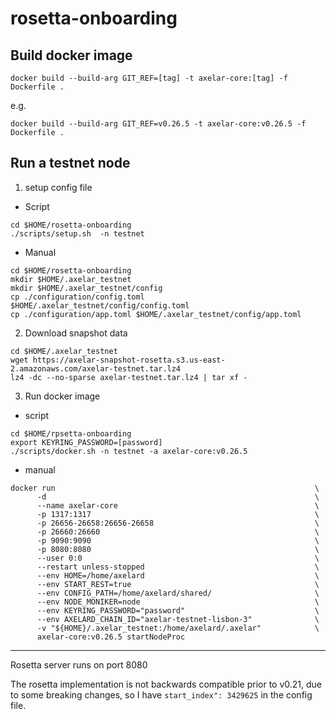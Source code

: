 # rosetta-onboarding

## Build docker image
```
docker build --build-arg GIT_REF=[tag] -t axelar-core:[tag] -f Dockerfile .
```
e.g.
```
docker build --build-arg GIT_REF=v0.26.5 -t axelar-core:v0.26.5 -f Dockerfile .
```
## Run a testnet node
1. setup config file

- Script
```
cd $HOME/rosetta-onboarding
./scripts/setup.sh  -n testnet
```
- Manual
```
cd $HOME/rosetta-onboarding
mkdir $HOME/.axelar_testnet
mkdir $HOME/.axelar_testnet/config
cp ./configuration/config.toml $HOME/.axelar_testnet/config/config.toml
cp ./configuration/app.toml $HOME/.axelar_testnet/config/app.toml
```
2. Download snapshot data

```
cd $HOME/.axelar_testnet
wget https://axelar-snapshot-rosetta.s3.us-east-2.amazonaws.com/axelar-testnet.tar.lz4
lz4 -dc --no-sparse axelar-testnet.tar.lz4 | tar xf -
```
3. Run docker image
- script
```
cd $HOME/rpsetta-onboarding
export KEYRING_PASSWORD=[password]
./scripts/docker.sh -n testnet -a axelar-core:v0.26.5
```
- manual
```
docker run                                                          \
      -d                                                            \
      --name axelar-core                                            \
      -p 1317:1317                                                  \
      -p 26656-26658:26656-26658                                    \
      -p 26660:26660                                                \
      -p 9090:9090                                                  \
      -p 8080:8080                                                  \
      --user 0:0                                                    \
      --restart unless-stopped                                      \
      --env HOME=/home/axelard                                      \
      --env START_REST=true                                         \
      --env CONFIG_PATH=/home/axelard/shared/                       \
      --env NODE_MONIKER=node                                       \
      --env KEYRING_PASSWORD="password"                             \
      --env AXELARD_CHAIN_ID="axelar-testnet-lisbon-3"              \
      -v "${HOME}/.axelar_testnet:/home/axelard/.axelar"            \
      axelar-core:v0.26.5 startNodeProc
```
-----

Rosetta server runs on port 8080

The rosetta implementation is not backwards compatible prior to v0.21, due to some breaking changes, so I have `start_index": 3429625` in the config file.